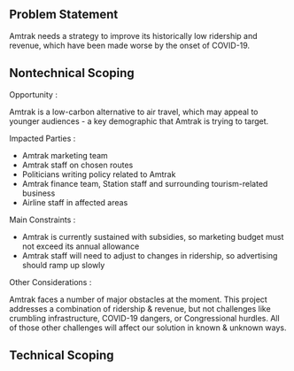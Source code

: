 ## Problem Statement
Amtrak needs a strategy to improve its historically low ridership and revenue, which have been made worse by the onset of COVID-19.


## Nontechnical Scoping

Opportunity :  
   
Amtrak is a low-carbon alternative to air travel, which may appeal to younger audiences - a key demographic that Amtrak is trying to target.   

Impacted Parties :   
* Amtrak marketing team 
* Amtrak staff on chosen routes 
* Politicians writing policy related to Amtrak
* Amtrak finance team, Station staff and surrounding tourism-related business
* Airline staff in affected areas  

Main Constraints :   
* Amtrak is currently sustained with subsidies, so marketing budget must not exceed its annual allowance
* Amtrak staff will need to adjust to changes in ridership, so advertising should ramp up slowly

Other Considerations :  
  
Amtrak faces a number of major obstacles at the moment. This project addresses a combination of ridership & revenue, but not challenges like crumbling infrastructure, COVID-19 dangers, or Congressional hurdles. All of those other challenges will affect our solution in known & unknown ways. 

## Technical Scoping
